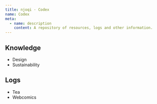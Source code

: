 ```yaml
---
title: njoqi · Codex
name: Codex
meta:
  - name: description
    content: A repository of resources, logs and other information.
---
```


<script setup>
  import ArticleHeader from '../../components/article-header.vue';
  
  const text = "A repository of resources, logs and other information. I plan on printing a copy of some of it in the future, to avoid relying on online availability.";
  const customMeta = [{"name": "description", "content": text}]
</script>

<ArticleHeader name="Codex" :meta="customMeta" />

## Knowledge

- <router-link to="/codex/design">Design</router-link>
- <router-link to="/codex/sustainabilty">Sustainability</router-link>

## Logs

- <router-link to="/codex/tea">Tea</router-link>
- <router-link to="/codex/webcomics">Webcomics</router-link>